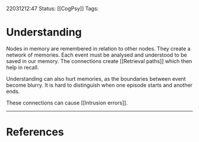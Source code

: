 22031212:47
Status:  [[CogPsy]] 
Tags:

# Understanding
Nodes in memory are remembered in relation to other nodes. They create a network of memories. Each event must be analysed and understood to be saved in our memory. The connections create [[Retrieval paths]] which then help in recall.

Understanding can also hurt memories, as the boundaries between event become blurry. It is hard to distinguish when one episode starts and another ends.

These connections can cause [[Intrusion errors]].

---
# References